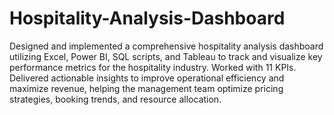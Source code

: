 # Hospitality-Analysis-Dashboard
Designed and implemented a comprehensive hospitality analysis dashboard utilizing Excel, Power BI, SQL scripts, and Tableau to track and visualize key performance metrics for the hospitality industry.
Worked with 11 KPIs. 
Delivered actionable insights to improve operational efficiency and maximize revenue, helping the management team optimize pricing strategies, booking trends, and resource allocation.
